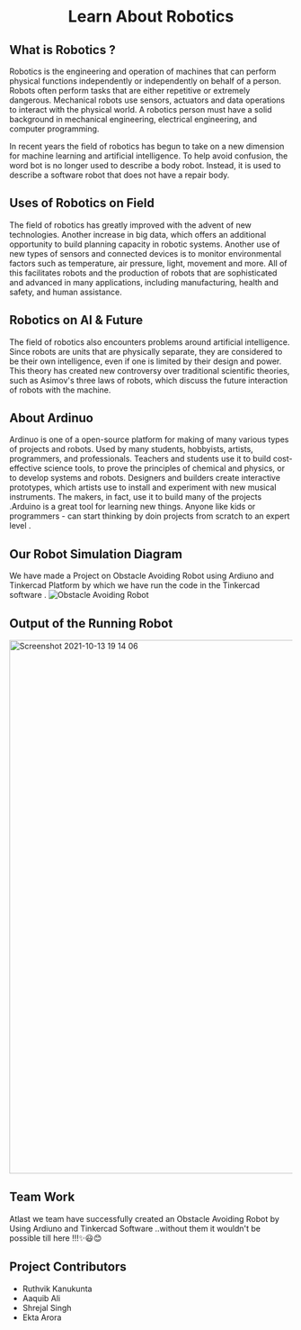 <h1 align="center"> Learn About Robotics </h1>


## What is Robotics ?
Robotics is the engineering and operation of machines that can perform physical functions independently or independently on behalf of a person. Robots often perform tasks that are either repetitive or extremely dangerous.
Mechanical robots use sensors, actuators and data operations to interact with the physical world. A robotics person must have a solid background in mechanical engineering, electrical engineering, and computer programming.

In recent years the field of robotics has begun to take on a new dimension for machine learning and artificial intelligence. To help avoid confusion, the word bot is no longer used to describe a body robot. Instead, it is used to describe a software robot that does not have a repair body.


## Uses of Robotics on Field 
The field of robotics has greatly improved with the advent of new technologies. Another increase in big data, which offers an additional opportunity to build planning capacity in robotic systems. Another use of new types of sensors and connected devices is to monitor environmental factors such as temperature, air pressure, light, movement and more. All of this facilitates robots and the production of robots that are sophisticated and advanced in many applications, including manufacturing, health and safety, and human assistance.

## Robotics on AI & Future 
The field of robotics also encounters problems around artificial intelligence. Since robots are units that are physically separate, they are considered to be their own intelligence, even if one is limited by their design and power. This theory has created new controversy over traditional scientific theories, such as Asimov's three laws of robots, which discuss the future interaction of robots with the machine.

## About Ardinuo 
Ardinuo is one of a open-source platform for making of many various types of projects and robots. Used by many students, hobbyists, artists, programmers, and professionals.
Teachers and students use it to build cost-effective science tools, to prove the principles of chemical and physics, or to develop systems and robots. Designers and builders create interactive prototypes, which artists use to install and experiment with new musical instruments. The makers, in fact, use it to build many of the projects .Arduino is a great tool for learning new things. Anyone like  kids or programmers - can start thinking by doin projects from scratch to an expert level .


## Our Robot Simulation Diagram
We have made a Project on Obstacle Avoiding Robot using Ardiuno and Tinkercad Platform by which we have run the code in the Tinkercad software .
![Obstacle Avoiding Robot](https://user-images.githubusercontent.com/73475895/137144534-d83ebdfd-64ca-4da0-99d8-5c5f9fde04c3.png)

## Output of the Running Robot 
  <img width="948" alt="Screenshot 2021-10-13 19 14 06" src="https://user-images.githubusercontent.com/73475895/137145218-7d328597-6a5a-4a7f-8d45-40c1258dafd4.png">


## Team Work  
Atlast we team have successfully created an Obstacle Avoiding Robot  by Using Ardiuno and Tinkercad Software ..without them it wouldn't be possible till here !!!✨😃😊 


## Project Contributors 
- Ruthvik Kanukunta
- Aaquib Ali
- Shrejal Singh 
- Ekta Arora
